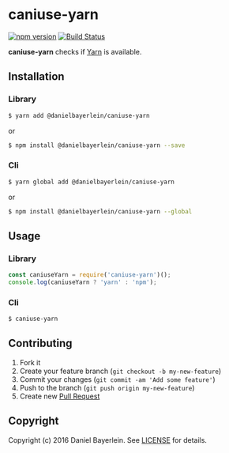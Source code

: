 # caniuse-yarn

[![npm version](https://badge.fury.io/js/%40danielbayerlein%2Fcaniuse-yarn.svg)](https://badge.fury.io/js/%40danielbayerlein%2Fcaniuse-yarn)
[![Build Status](https://travis-ci.org/danielbayerlein/caniuse-yarn.svg?branch=master)](https://travis-ci.org/danielbayerlein/caniuse-yarn)

**caniuse-yarn** checks if [Yarn](https://github.com/yarnpkg/yarn) is available.

## Installation

### Library

```bash
$ yarn add @danielbayerlein/caniuse-yarn
```

or

```bash
$ npm install @danielbayerlein/caniuse-yarn --save
```

### Cli

```bash
$ yarn global add @danielbayerlein/caniuse-yarn
```

or

```bash
$ npm install @danielbayerlein/caniuse-yarn --global
```

## Usage

### Library

```javascript
const caniuseYarn = require('caniuse-yarn')();
console.log(caniuseYarn ? 'yarn' : 'npm');
```

### Cli
```bash
$ caniuse-yarn
```

## Contributing

1. Fork it
2. Create your feature branch (`git checkout -b my-new-feature`)
3. Commit your changes (`git commit -am 'Add some feature'`)
4. Push to the branch (`git push origin my-new-feature`)
5. Create new [Pull Request](../../pull/new/master)

## Copyright

Copyright (c) 2016 Daniel Bayerlein. See [LICENSE](./LICENSE.md) for details.
